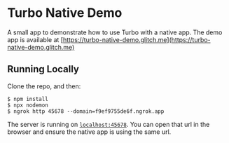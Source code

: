 # Turbo Native Demo

A small app to demonstrate how to use Turbo with a native app. The demo app is available at [https://turbo-native-demo.glitch.me](https://turbo-native-demo.glitch.me)

## Running Locally

Clone the repo, and then:

```
$ npm install
$ npx nodemon
$ ngrok http 45678 --domain=f9ef9755de6f.ngrok.app
```

The server is running on [`localhost:45678`](http://localhost:45678). You can open that url in the browser and ensure the native app is using the same url.

